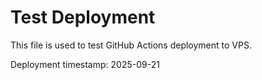 # Test Deployment

This file is used to test GitHub Actions deployment to VPS.

Deployment timestamp: 2025-09-21